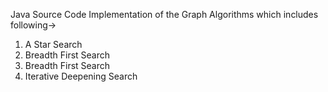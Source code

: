 Java Source Code Implementation of the Graph Algorithms which includes following->
1) A Star Search
2) Breadth First Search
3) Breadth First Search
2) Iterative Deepening Search
